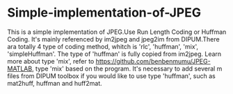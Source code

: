 # Simple-implementation-of-JPEG



This is a simple implementation of JPEG.Use Run Length Coding or Huffman Coding.
It's mainly referenced by im2jpeg and jpeg2im from DIPUM.There ara totally 4 type
of coding method, whitch is 'rlc', 'huffman', 'mix', 'simpleHuffman'. The type of
'huffman' is fully copied from im2jpeg. Learn more about type 'mix', refer to 
https://github.com/benbenmumu/JPEG-MATLAB, type 'mix' based on the program.
It's necessary to add several m files from DIPUM toolbox if you would like to use 
type 'huffman', such as mat2huff, huffman and huff2mat.
